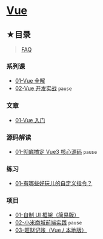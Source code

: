 # [Vue](https://github.com/ppambler/vue)

## ★目录

> [FAQ](./faq.md)

### 系列课

- [01-Vue 全解](./01/README.md)
- [02-Vue 开发实战](./05/README.md) `pause`

### 文章

- [01-Vue 入门](./vue/01.md)

### 源码解读

- [01-彻底搞定 Vue3 核心源码](./02/README.md) `pause`

### 练习

- [01-有哪些好玩儿的自定义指令？](./03/README.md)

### 项目

- [01-自制 UI 框架（简易版）](./06/README.md)
- [02-小米商城前端实践](./07/README.md) `pause`
- [03-旺财记账（Vue / 本地版）](./04/README.md)